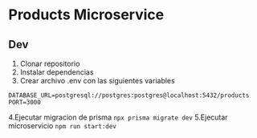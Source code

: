 # Products Microservice


## Dev

1. Clonar repositorio
2. Instalar dependencias
3. Crear archivo .env con las siguientes variables

```
DATABASE_URL=postgresql://postgres:postgres@localhost:5432/products
PORT=3000
```

4.Ejecutar migracion de prisma `npx prisma migrate dev`
5.Ejecutar microservicio `npm run start:dev`